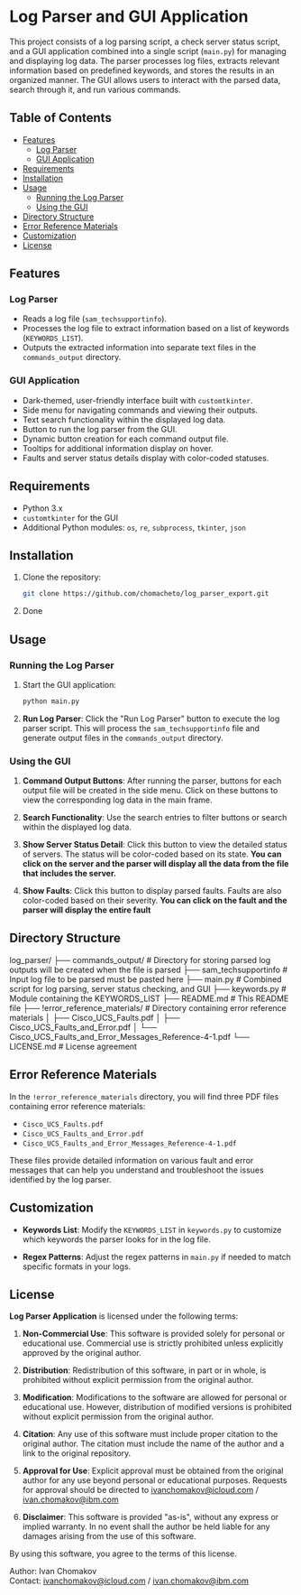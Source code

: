 # Log Parser and GUI Application

This project consists of a log parsing script, a check server status script, and a GUI application combined into a single script (`main.py`) for managing and displaying log data. The parser processes log files, extracts relevant information based on predefined keywords, and stores the results in an organized manner. The GUI allows users to interact with the parsed data, search through it, and run various commands.

## Table of Contents
- [Features](#features)
  - [Log Parser](#log-parser)
  - [GUI Application](#gui-application)
- [Requirements](#requirements)
- [Installation](#installation)
- [Usage](#usage)
  - [Running the Log Parser](#running-the-log-parser)
  - [Using the GUI](#using-the-gui)
- [Directory Structure](#directory-structure)
- [Error Reference Materials](#error-reference-materials)
- [Customization](#customization)
- [License](#license)

## Features

### Log Parser
- Reads a log file (`sam_techsupportinfo`).
- Processes the log file to extract information based on a list of keywords (`KEYWORDS_LIST`).
- Outputs the extracted information into separate text files in the `commands_output` directory.

### GUI Application
- Dark-themed, user-friendly interface built with `customtkinter`.
- Side menu for navigating commands and viewing their outputs.
- Text search functionality within the displayed log data.
- Button to run the log parser from the GUI.
- Dynamic button creation for each command output file.
- Tooltips for additional information display on hover.
- Faults and server status details display with color-coded statuses.

## Requirements
- Python 3.x
- `customtkinter` for the GUI
- Additional Python modules: `os`, `re`, `subprocess`, `tkinter`, `json`

## Installation
1. Clone the repository:

    ```sh
    git clone https://github.com/chomacheto/log_parser_export.git
    ```

2. Done

## Usage

### Running the Log Parser
1. Start the GUI application:

    ```sh
    python main.py
    ```

2. **Run Log Parser**: Click the "Run Log Parser" button to execute the log parser script. This will process the `sam_techsupportinfo` file and generate output files in the `commands_output` directory.

### Using the GUI
1. **Command Output Buttons**: After running the parser, buttons for each output file will be created in the side menu. Click on these buttons to view the corresponding log data in the main frame.

2. **Search Functionality**: Use the search entries to filter buttons or search within the displayed log data.

3. **Show Server Status Detail**: Click this button to view the detailed status of servers. The status will be color-coded based on its state. **You can click on the server and the parser will display all the data from the file that includes the server.**

4. **Show Faults**: Click this button to display parsed faults. Faults are also color-coded based on their severity. **You can click on the fault and the parser will display the entire fault**

## Directory Structure

log_parser/
├── commands_output/ # Directory for storing parsed log outputs will be created when the file is parsed
├── sam_techsupportinfo # Input log file to be parsed must be pasted here
├── main.py # Combined script for log parsing, server status checking, and GUI
├── keywords.py # Module containing the KEYWORDS_LIST
├── README.md # This README file
├── !error_reference_materials/ # Directory containing error reference materials
│ ├── Cisco_UCS_Faults.pdf
│ ├── Cisco_UCS_Faults_and_Error.pdf
│ └── Cisco_UCS_Faults_and_Error_Messages_Reference-4-1.pdf
└── LICENSE.md # License agreement


## Error Reference Materials

In the `!error_reference_materials` directory, you will find three PDF files containing error reference materials:
- `Cisco_UCS_Faults.pdf`
- `Cisco_UCS_Faults_and_Error.pdf`
- `Cisco_UCS_Faults_and_Error_Messages_Reference-4-1.pdf`

These files provide detailed information on various fault and error messages that can help you understand and troubleshoot the issues identified by the log parser.

## Customization

- **Keywords List**: Modify the `KEYWORDS_LIST` in `keywords.py` to customize which keywords the parser looks for in the log file.

- **Regex Patterns**: Adjust the regex patterns in `main.py` if needed to match specific formats in your logs.

## License

**Log Parser Application** is licensed under the following terms:

1. **Non-Commercial Use**: This software is provided solely for personal or educational use. Commercial use is strictly prohibited unless explicitly approved by the original author.

2. **Distribution**: Redistribution of this software, in part or in whole, is prohibited without explicit permission from the original author.

3. **Modification**: Modifications to the software are allowed for personal or educational use. However, distribution of modified versions is prohibited without explicit permission from the original author.

4. **Citation**: Any use of this software must include proper citation to the original author. The citation must include the name of the author and a link to the original repository.

5. **Approval for Use**: Explicit approval must be obtained from the original author for any use beyond personal or educational purposes. Requests for approval should be directed to ivanchomakov@icloud.com / ivan.chomakov@ibm.com

6. **Disclaimer**: This software is provided "as-is", without any express or implied warranty. In no event shall the author be held liable for any damages arising from the use of this software.

By using this software, you agree to the terms of this license.

Author: Ivan Chomakov  
Contact: ivanchomakov@icloud.com / ivan.chomakov@ibm.com
